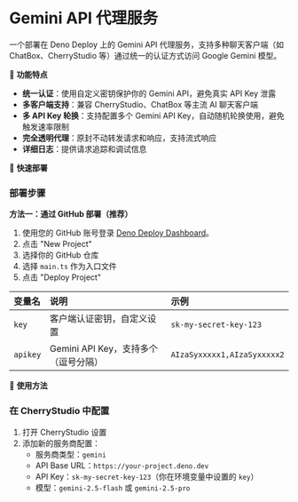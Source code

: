 # Gemini API 代理服务

一个部署在 Deno Deploy 上的 Gemini API 代理服务，支持多种聊天客户端（如 ChatBox、CherryStudio 等）通过统一的认证方式访问 Google Gemini 模型。

🌟 **功能特点**

*   **统一认证**：使用自定义密钥保护你的 Gemini API，避免真实 API Key 泄露
*   **多客户端支持**：兼容 CherryStudio、ChatBox 等主流 AI 聊天客户端
*   **多 API Key 轮换**：支持配置多个 Gemini API Key，自动随机轮换使用，避免触发速率限制
*   **完全透明代理**：原封不动转发请求和响应，支持流式响应
*   **详细日志**：提供请求追踪和调试信息

🚀 **快速部署**

### 部署步骤

**方法一：通过 GitHub 部署（推荐）**

1.  使用您的 GitHub 账号登录 [Deno Deploy Dashboard](https://dash.deno.com/projects)。
2.  点击 "New Project"
3.  选择你的 GitHub 仓库
4.  选择 `main.ts` 作为入口文件
5.  点击 "Deploy Project"

| 变量名 | 说明                      | 示例                 |
| :----- | :------------------------ | :------------------- |
| `key`  | 客户端认证密钥，自定义设置 | `sk-my-secret-key-123` |
| `apikey` | Gemini API Key，支持多个（逗号分隔） | `AIzaSyxxxxx1,AIzaSyxxxxx2` |

📖 **使用方法**

### 在 CherryStudio 中配置

1.  打开 CherryStudio 设置
2.  添加新的服务商配置：
    *   服务商类型：`gemini`
    *   API Base URL：`https://your-project.deno.dev`
    *   API Key：`sk-my-secret-key-123`（你在环境变量中设置的 `key`）
    *   模型：`gemini-2.5-flash` 或 `gemini-2.5-pro`
